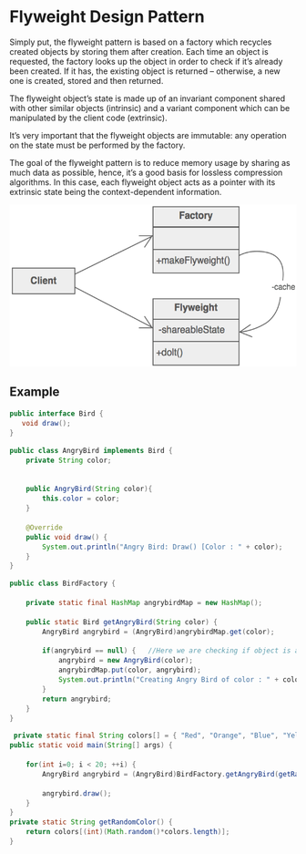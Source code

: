 # Flyweight Design Pattern

Simply put, the flyweight pattern is based on a factory which recycles created objects by storing them after creation. Each time an object is requested, the factory looks up the object in order to check if it’s already been created. If it has, the existing object is returned – otherwise, a new one is created, stored and then returned.

The flyweight object’s state is made up of an invariant component shared with other similar objects (intrinsic) and a variant component which can be manipulated by the client code (extrinsic).

It’s very important that the flyweight objects are immutable: any operation on the state must be performed by the factory.

The goal of the flyweight pattern is to reduce memory usage by sharing as much data as possible, hence, it’s a good basis for lossless compression algorithms. In this case, each flyweight object acts as a pointer with its extrinsic state being the context-dependent information.

![flyweight-pattern.png](images/flyweight-pattern.png)

## Example

```java
public interface Bird {
   void draw();
}
```

```java
public class AngryBird implements Bird {
    private String color;


    public AngryBird(String color){
        this.color = color;       
    }

    @Override
    public void draw() {
        System.out.println("Angry Bird: Draw() [Color : " + color);
    }
}
```

```java
public class BirdFactory {
 
    private static final HashMap angrybirdMap = new HashMap();

    public static Bird getAngryBird(String color) {
        AngryBird angrybird = (AngryBird)angrybirdMap.get(color);

        if(angrybird == null) {   //Here we are checking if object is already present if not create new one.
            angrybird = new AngryBird(color);
            angrybirdMap.put(color, angrybird);
            System.out.println("Creating Angry Bird of color : " + color);
        }
        return angrybird;
    }
}
```

```java
 private static final String colors[] = { "Red", "Orange", "Blue", "Yellow", "Pink" };
public static void main(String[] args) {

    for(int i=0; i < 20; ++i) {
        AngryBird angrybird = (AngryBird)BirdFactory.getAngryBird(getRandomColor());
        
        angrybird.draw();
    }
}
private static String getRandomColor() {
    return colors[(int)(Math.random()*colors.length)];
}
```